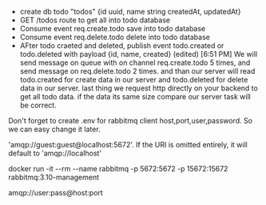 - create db todo "todos" {id uuid, name string createdAt, updatedAt}
- GET /todos route to get all into todo database
- Consume event req.create.todo save into todo database
- Consume event req.delete.todo delete into todo database
- AFter todo craeted and deleted, publish event todo.created or todo.deleted with payload {id, name, created} (edited)
[6:51 PM]
We will send message on queue with on channel req.create.todo 5 times, and send message on req.delete.todo 2 times. and than our server will read todo.created for create data in our server and todo.deleted for delete data in our server. last thing we request http directly on your backend to get all todo data. if the data its same size compare our server task will be correct.

Don't forget to create .env for rabbitmq client host,port,user,password. So we can easy change it later.

'amqp://guest:guest@localhost:5672'. If the URI is omitted entirely, it will default to 'amqp://localhost'

docker run -it --rm --name rabbitmq -p 5672:5672 -p 15672:15672 rabbitmq:3.10-management

amqp://user:pass@host:port